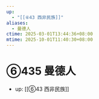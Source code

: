 ```yaml
---
up:
  - "[[⑥43 西非民族]]"
aliases:
  - 曼德人
ctime: 2025-03-01T13:44:36+08:00
mtime: 2025-10-01T11:40:30+08:00
---
```


# ⑥435 曼德人

- up: [[⑥43 西非民族]]
